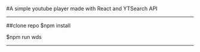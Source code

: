 #A simple youtube player made with React and YTSearch API
***
##clone repo
$npm install

$npm run wds
***
